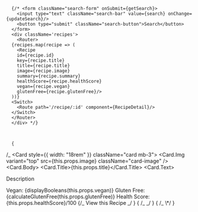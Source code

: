       {/* <form className="search-form" onSubmit={getSearch}>
        <input type="text" className="search-bar" value={search} onChange={updateSearch}/>
        <button type="submit" className="search-button">Search</button>
      </form>
      <div className='recipes'>
        <Router>
      {recipes.map(recipe => (
        <Recipe
        id={recipe.id}
        key={recipe.title}
        title={recipe.title}
        image={recipe.image}
        summary={recipe.summary}
        healthScore={recipe.healthScore}
        vegan={recipe.vegan}
        glutenFree={recipe.glutenFree}/>
      ))}
      <Switch>
        <Route path='/recipe/:id' component={RecipeDetail}/>
      </Switch>
      </Router>
      </div> */}



      {

/_ <Card style={{ width: "18rem" }} className="card mb-3">
<Card.Img
variant="top"
src={this.props.image}
className="card-image"
/>
<Card.Body>
<Card.Title>{this.props.title}</Card.Title>
<Card.Text>
<p>Description</p>
</Card.Text>
</Card.Body>
<ListGroup className="list-group-flush">
<ListGroupItem>
Vegan: {displayBooleans(this.props.vegan)}
</ListGroupItem>
<ListGroupItem>
Gluten Free: {calculateGlutenFree(this.props.glutenFree)}
</ListGroupItem>
<ListGroupItem>
Health Score: {this.props.healthScore}/100
<ProgressBar
                striped
                variant="info"
                animated
                now={this.props.healthScore}
              />
</ListGroupItem>
</ListGroup>
<Card.Body>
<Card.Link href="#">
{/_ <Link to={`/recipe/${this.props.id}`}>View this Recipe</Link> _/
}
{
/_ </Card.Link> _/
}
{
/_ </Card.Body>
</Card> \*/
}
